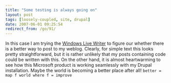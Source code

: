 ```yaml
---
title: "Some testing is always going on"
layout: post
tags: [loosely-coupled, site, drupal]
date: 2007-06-01 09:25:54
redirect_from: /go/91/
---
```


In this case I am trying the [Windows Live Writer](http://get.live.com/betas/writer_betas)&nbsp;to figure our whether there is a better way to post to my weblog. Clearly, for simple text this looks pretty straightforward, but it is rather unlikely that my posts containing code could be written with this. On the other hand, it is almost heartwarming to see how this Microsoft product is working seamlessly with my Drupal installation. Maybe the world is becoming a better place after all!
 `
better = map f world
    where f = improve
`